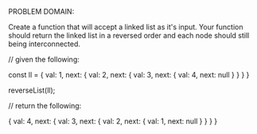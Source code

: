 PROBLEM DOMAIN:

Create a function that will accept a linked list as it's input. Your function should return the linked list in a reversed order and each node should still being interconnected.

// given the following:

const ll = {
  val: 1,
  next: {
    val: 2,
    next: {
      val: 3,
      next: {
        val: 4,
        next: null
      }
    }
  }
}

reverseList(ll);

// return the following:

{
  val: 4,
  next: {
    val: 3,
    next: {
      val: 2,
      next: {
        val: 1,
        next: null
      }
    }
  }
}
